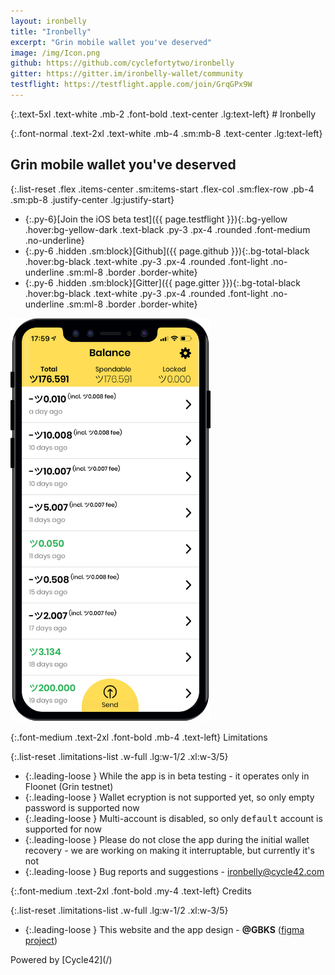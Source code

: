 ```yaml
---
layout: ironbelly
title: "Ironbelly"
excerpt: "Grin mobile wallet you've deserved"
image: /img/Icon.png
github: https://github.com/cyclefortytwo/ironbelly
gitter: https://gitter.im/ironbelly-wallet/community
testflight: https://testflight.apple.com/join/GrqGPx9W
---
```


<section class="bg-total-black" >
<div  class="flex flex-row justify-center lg:justify-between container mx-auto pl-8 pr-8 lg:pl-24 lg:pr-24 pt-10 sm:pt-20">
<div markdown="1">
{:.text-5xl .text-white .mb-2 .font-bold .text-center .lg:text-left}
# Ironbelly

{:.font-normal .text-2xl .text-white .mb-4 .sm:mb-8 .text-center .lg:text-left}
## Grin mobile wallet you've deserved

{:.list-reset .flex .items-center .sm:items-start .flex-col .sm:flex-row .pb-4 .sm:pb-8 .justify-center .lg:justify-start}
* {:.py-6}[Join the iOS beta test]({{ page.testflight }}){:.bg-yellow .hover:bg-yellow-dark .text-black .py-3 .px-4 .rounded .font-medium .no-underline}
* {:.py-6 .hidden .sm:block}[Github]({{ page.github }}){:.bg-total-black .hover:bg-black .text-white .py-3 .px-4 .rounded .font-light .no-underline .sm:ml-8 .border .border-white}
* {:.py-6 .hidden .sm:block}[Gitter]({{ page.gitter }}){:.bg-total-black .hover:bg-black .text-white .py-3 .px-4 .rounded .font-light .no-underline .sm:ml-8 .border .border-white}
</div>
<img
  class="hidden lg:block phone"
  style="height: 645px;width: 320px;"
  src="img/ironbelly_preview.png"
/>
</div>
</section>

<section markdown="1" class="pl-8 lg:pl-24 pr-8 pt-8 sm:pt-16 container mx-auto limitations-section">
<div class="pb-8 sm:hidden flex">
<div class="w-1/2 text-center text-2xl"><a class="text-black" href="{{ page.github }}"><i class="fab fa-github"></i></a></div>
<div class="w-1/2 text-center text-2xl"><a class="text-black" href="{{ page.gitter }}"><i class="fab fa-gitter"></i></a></div>
</div>

{:.font-medium .text-2xl .font-bold .mb-4 .text-left}
Limitations

{:.list-reset .limitations-list .w-full .lg:w-1/2 .xl:w-3/5}
* {:.leading-loose } While the app is in beta testing - it operates only in Floonet (Grin testnet)
* {:.leading-loose } Wallet ecryption is not supported yet, so only empty password is supported now
* {:.leading-loose } Multi-account is disabled, so only <tt>default</tt> account is supported for now
* {:.leading-loose } Please do not close the app during the initial wallet recovery - we are working on making it interruptable, but currently it's not
* {:.leading-loose } Bug reports and suggestions - [ironbelly@cycle42.com](mailto:ironbelly@cycle42.com)

{:.font-medium .text-2xl .font-bold .my-4 .text-left}
Credits

{:.list-reset .limitations-list .w-full .lg:w-1/2 .xl:w-3/5}
* {:.leading-loose } This website and the app design - **@GBKS** ([figma project](https://www.figma.com/file/n5o6ptY5FaPS1E1KmR0Bcx/Grin-web-wallet))


</section>
<section class="flex flex-grow" ></section>
<footer markdown="1" class="text-center mt-4 pb-4">
Powered by [Cycle42](/)
</footer>
